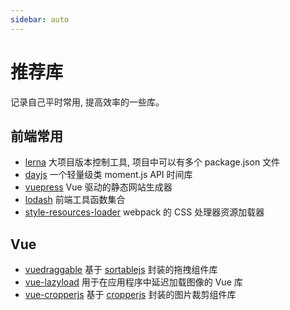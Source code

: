 ```yaml
---
sidebar: auto
---
```


# 推荐库

记录自己平时常用, 提高效率的一些库。

## 前端常用

- [lerna](https://github.com/lerna/lerna) 大项目版本控制工具, 项目中可以有多个 package.json 文件
- [dayjs](https://github.com/iamkun/dayjs) 一个轻量级类 moment.js API 时间库
- [vuepress](https://github.com/vuepress/vuepress-next) Vue 驱动的静态网站生成器
- [lodash](https://github.com/lodash/lodash) 前端工具函数集合
- [style-resources-loader](https://github.com/yenshih/style-resources-loader) webpack 的 CSS 处理器资源加载器

## Vue

- [vuedraggable](https://github.com/SortableJS/Vue.Draggable) 基于 [sortablejs](https://github.com/SortableJS/Sortable) 封装的拖拽组件库
- [vue-lazyload](https://github.com/hilongjw/vue-lazyload) 用于在应用程序中延迟加载图像的 Vue 库
- [vue-cropperjs](https://github.com/Agontuk/vue-cropperjs) 基于 [cropperjs](https://github.com/fengyuanchen/cropperjs) 封装的图片裁剪组件库
